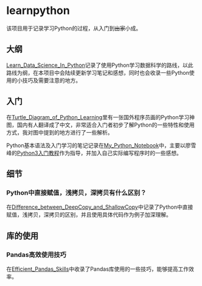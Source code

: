 # learnpython

该项目用于记录学习Python的过程，从入门到~~出家~~小成。

## 大纲

[Learn_Data_Science_In_Python](https://github.com/familyld/learnpython/blob/master/Learn_Data_Science_In_Python.md)记录了使用Python学习数据科学的路线，以此路线为纲，在本项目中会陆续更新学习笔记和感想，同时也会收录一些Python使用的小技巧及需要注意的地方。

## 入门

在[Turtle_Diagram_of_Python_Learning](https://github.com/familyld/learnpython/blob/master/Turtle_Diagram_of_Python_Learning.md)里有一张国外程序员画的Python学习神图，国内有人翻译成了中文，非常适合入门者初步了解Python的一些特性和使用方式，我对图中提到的地方进行了一些解析。

Python基本语法及入门学习的笔记记录在[My_Python_Notebook](https://github.com/familyld/learnpython/blob/master/My_Python_Notebook.md)中，主要以廖雪峰的[Python3入门教程](http://www.liaoxuefeng.com/wiki/0014316089557264a6b348958f449949df42a6d3a2e542c000)作为指导，并加入自己实际编写程序时的一些感想。

## 细节

### Python中直接赋值，浅拷贝，深拷贝有什么区别？

在[Difference_between_DeepCopy_and_ShallowCopy](https://github.com/familyld/learnpython/blob/master/Difference_between_DeepCopy_and_ShallowCopy.md)中记录了Python中直接赋值，浅拷贝，深拷贝的区别，并且使用具体代码作为例子加深理解。

## 库的使用

### Pandas高效使用技巧

在[Efficient_Pandas_Skills](https://github.com/familyld/learnpython/blob/master/Efficient_Pandas_Skills.md)中收录了Pandas库使用的一些技巧，能够提高工作效率。
